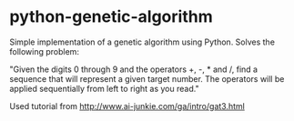 # python-genetic-algorithm
Simple implementation of a genetic algorithm using Python. Solves the following problem:

"Given the digits 0 through 9 and the operators +, -, * and /,  find a sequence that will represent a given target number. The operators will be applied sequentially from left to right as you read."

Used tutorial from http://www.ai-junkie.com/ga/intro/gat3.html
